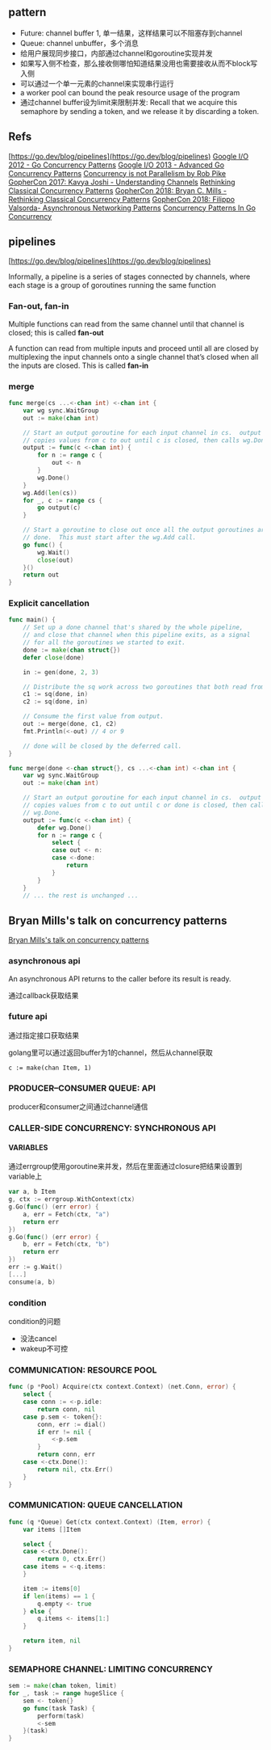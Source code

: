 
## pattern

- Future: channel buffer 1, 单一结果，这样结果可以不阻塞存到channel
- Queue: channel unbuffer，多个消息
- 给用户展现同步接口，内部通过channel和goroutine实现并发
- 如果写入侧不检查，那么接收侧哪怕知道结果没用也需要接收从而不block写入侧
- 可以通过一个单一元素的channel来实现串行运行
- a worker pool can bound the peak resource usage of the program
- 通过channel buffer设为limit来限制并发: Recall that we acquire this semaphore by sending a token, and we release it by discarding a token.

## Refs

[https://go.dev/blog/pipelines](https://go.dev/blog/pipelines)
[Google I/O 2012 - Go Concurrency Patterns](https://www.youtube.com/watch?v=f6kdp27TYZs)
[Google I/O 2013 - Advanced Go Concurrency Patterns](https://www.youtube.com/watch?v=QDDwwePbDtw)
[Concurrency is not Parallelism by Rob Pike](https://www.youtube.com/watch?v=oV9rvDllKEg)
[GopherCon 2017: Kavya Joshi - Understanding Channels](https://www.youtube.com/watch?v=KBZlN0izeiY)
[Rethinking Classical Concurrency Patterns](https://drive.google.com/file/d/1nPdvhB0PutEJzdCq5ms6UI58dp50fcAN/view)
[GopherCon 2018: Bryan C. Mills - Rethinking Classical Concurrency Patterns](https://www.youtube.com/watch?v=5zXAHh5tJqQ)
[GopherCon 2018: Filippo Valsorda- Asynchronous Networking Patterns](https://www.youtube.com/watch?v=afSiVelXDTQ)
[Concurrency Patterns In Go](https://www.youtube.com/watch?v=YEKjSzIwAdA)
[Concurrency](https://blogtitle.github.io/categories/concurrency/)

## pipelines

[https://go.dev/blog/pipelines](https://go.dev/blog/pipelines)

Informally, a pipeline is a series of stages connected by channels, where each stage is a group of goroutines running the same function

### Fan-out, fan-in

Multiple functions can read from the same channel until that channel is closed; this is called **fan-out**

A function can read from multiple inputs and proceed until all are closed by multiplexing the input channels onto a single channel that’s closed when all the inputs are closed. This is called **fan-in**

### merge

```go
func merge(cs ...<-chan int) <-chan int {
    var wg sync.WaitGroup
    out := make(chan int)

    // Start an output goroutine for each input channel in cs.  output
    // copies values from c to out until c is closed, then calls wg.Done.
    output := func(c <-chan int) {
        for n := range c {
            out <- n
        }
        wg.Done()
    }
    wg.Add(len(cs))
    for _, c := range cs {
        go output(c)
    }

    // Start a goroutine to close out once all the output goroutines are
    // done.  This must start after the wg.Add call.
    go func() {
        wg.Wait()
        close(out)
    }()
    return out
}
```

### Explicit cancellation

```go
func main() {
    // Set up a done channel that's shared by the whole pipeline,
    // and close that channel when this pipeline exits, as a signal
    // for all the goroutines we started to exit.
    done := make(chan struct{})
    defer close(done)          

    in := gen(done, 2, 3)

    // Distribute the sq work across two goroutines that both read from in.
    c1 := sq(done, in)
    c2 := sq(done, in)

    // Consume the first value from output.
    out := merge(done, c1, c2)
    fmt.Println(<-out) // 4 or 9

    // done will be closed by the deferred call.      
}

func merge(done <-chan struct{}, cs ...<-chan int) <-chan int {
    var wg sync.WaitGroup
    out := make(chan int)

    // Start an output goroutine for each input channel in cs.  output
    // copies values from c to out until c or done is closed, then calls
    // wg.Done.
    output := func(c <-chan int) {
        defer wg.Done()
        for n := range c {
            select {
            case out <- n:
            case <-done:
                return
            }
        }
    }
    // ... the rest is unchanged ...
```

## Bryan Mills's talk on concurrency patterns

[Bryan Mills's talk on concurrency patterns](https://drive.google.com/file/d/1nPdvhB0PutEJzdCq5ms6UI58dp50fcAN/view)

### asynchronous api

An asynchronous API returns to the caller before its result is ready.

通过callback获取结果

### future api

通过指定接口获取结果

golang里可以通过返回buffer为1的channel，然后从channel获取

`c := make(chan Item, 1)`

### PRODUCER–CONSUMER QUEUE: API

producer和consumer之间通过channel通信

### CALLER-SIDE CONCURRENCY: SYNCHRONOUS API

#### VARIABLES

通过errgroup使用goroutine来并发，然后在里面通过closure把结果设置到variable上

```go
var a, b Item
g, ctx := errgroup.WithContext(ctx)
g.Go(func() (err error) {
    a, err = Fetch(ctx, "a")
    return err
})
g.Go(func() (err error) {
    b, err = Fetch(ctx, "b")
    return err
})
err := g.Wait()
[...]
consume(a, b)
```

### condition

condition的问题
- 没法cancel
- wakeup不可控

### COMMUNICATION: RESOURCE POOL

```go
func (p *Pool) Acquire(ctx context.Context) (net.Conn, error) {
    select {
    case conn := <-p.idle:
        return conn, nil
    case p.sem <- token{}:
        conn, err := dial()
        if err != nil {
            <-p.sem
        }
        return conn, err
    case <-ctx.Done():
        return nil, ctx.Err()
    }
}
```

### COMMUNICATION: QUEUE CANCELLATION

```go
func (q *Queue) Get(ctx context.Context) (Item, error) {
    var items []Item

    select {
    case <-ctx.Done():
        return 0, ctx.Err()
    case items = <-q.items:
    }

    item := items[0]
    if len(items) == 1 {
        q.empty <- true
    } else {
        q.items <- items[1:]
    }

    return item, nil
}
```

### SEMAPHORE CHANNEL: LIMITING CONCURRENCY

```go
sem := make(chan token, limit)
for _, task := range hugeSlice {
    sem <- token{}
    go func(task Task) {
        perform(task)
        <-sem
    }(task)
}
```
